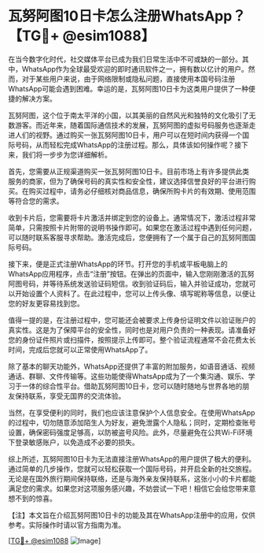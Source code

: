 # 瓦努阿图10日卡怎么注册WhatsApp？【TG💪+ @esim1088】

在当今数字化时代，社交媒体平台已成为我们日常生活中不可或缺的一部分。其中，WhatsApp作为全球最受欢迎的即时通讯软件之一，拥有数以亿计的用户。然而，对于某些用户来说，由于网络限制或隐私问题，直接使用本国号码注册WhatsApp可能会遇到困难。幸运的是，瓦努阿图10日卡为这类用户提供了一种便捷的解决方案。

瓦努阿图，这个位于南太平洋的小国，以其美丽的自然风光和独特的文化吸引了无数游客。而近年来，随着国际通信技术的发展，瓦努阿图的虚拟号码服务也逐渐走进人们的视野。通过购买一张瓦努阿图10日卡，用户可以在短时间内获得一个国际号码，从而轻松完成WhatsApp的注册过程。那么，具体该如何操作呢？接下来，我们将一步步为您详细解析。

首先，您需要从正规渠道购买一张瓦努阿图10日卡。目前市场上有许多提供此类服务的商家，但为了确保号码的真实性和安全性，建议选择信誉良好的平台进行购买。在购买过程中，请务必仔细核对商品信息，确保所购卡片的有效期、使用范围等符合您的需求。

收到卡片后，您需要将卡片激活并绑定到您的设备上。通常情况下，激活过程非常简单，只需按照卡片附带的说明书操作即可。如果您在激活过程中遇到任何问题，可以随时联系客服寻求帮助。激活完成后，您便拥有了一个属于自己的瓦努阿图国际号码。

接下来，便是正式注册WhatsApp的环节。打开您的手机或平板电脑上的WhatsApp应用程序，点击“注册”按钮。在弹出的页面中，输入您刚刚激活的瓦努阿图号码，并等待系统发送验证码短信。收到验证码后，输入并验证成功，您就可以开始设置个人资料了。在此过程中，您可以上传头像、填写昵称等信息，以便让您的好友更容易找到您。

值得一提的是，在注册过程中，您可能还会被要求上传身份证明文件以验证账户的真实性。这是为了保障平台的安全性，同时也是对用户负责的一种表现。请准备好您的身份证件照片或扫描件，按照提示上传即可。整个验证流程通常不会花费太长时间，完成后您就可以正常使用WhatsApp了。

除了基本的聊天功能外，WhatsApp还提供了丰富的附加服务，如语音通话、视频通话、群聊、文件传输等。这些功能使得WhatsApp成为了一个集沟通、娱乐、学习于一体的综合性平台。借助瓦努阿图10日卡，您可以随时随地与世界各地的朋友保持联系，享受无国界的交流体验。

当然，在享受便利的同时，我们也应该注意保护个人信息安全。在使用WhatsApp的过程中，切勿随意添加陌生人为好友，避免泄露个人隐私；同时，定期检查账号设置，确保密码强度足够高，以防被盗号风险。此外，尽量避免在公共Wi-Fi环境下登录敏感账户，以免造成不必要的损失。

综上所述，瓦努阿图10日卡为无法直接注册WhatsApp的用户提供了极大的便利。通过简单的几步操作，您就可以轻松获取一个国际号码，并开启全新的社交旅程。无论是在国外旅行期间保持联络，还是与海外亲友保持联系，这张小小的卡片都能满足您的需求。如果您对这项服务感兴趣，不妨尝试一下吧！相信它会给您带来意想不到的惊喜。

【注】本文旨在介绍瓦努阿图10日卡的功能及其在WhatsApp注册中的应用，仅供参考。实际操作时请以官方指南为准。

[[TG💪+ @esim1088](https://t.me/s/esim1088) ![Image](https://i.postimg.cc/4NQfJmqS/Snipaste-2025-05-13-00-14-12.png)]